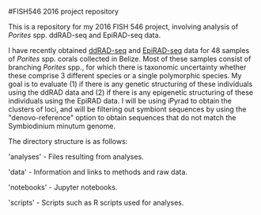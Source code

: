 #FISH546 2016 project repository

This is a repository for my 2016 FISH 546 project, involving analysis of _Porites_ spp. ddRAD-seq and EpiRAD-seq data.

I have recently obtained [ddRAD-seq](http://journals.plos.org/plosone/article?id=10.1371/journal.pone.0037135) and [EpiRAD-seq](http://onlinelibrary.wiley.com/doi/10.1111/2041-210X.12435/abstract) data for 48 samples of _Porites_ spp. corals collected in Belize. Most of these samples consist of branching _Porites_ spp., for which there is taxonomic uncertainty whether these comprise 3 different species or a single polymorphic species. My goal is to evaluate (1) if there is any genetic structuring of these individuals using the ddRAD data and (2) if there is any epigenetic structuring of these individuals using the EpiRAD data. I will be using iPyrad to obtain the clusters of loci, and will be filtering out symbiont sequences by using the "denovo-reference" option to obtain sequences that do not match the Symbiodinium minutum genome.

The directory structure is as follows:

'analyses'  - Files resulting from analyses.

'data' -  Information and links to methods and raw data.

'notebooks'	- Jupyter notebooks.

'scripts' - Scripts such as R scripts used for analyses.